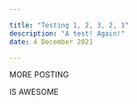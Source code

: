 ```yaml
---

title: "Testing 1, 2, 3, 2, 1"
description: "A test! Again!"
date: 4 December 2021

---
```


MORE POSTING

IS AWESOME